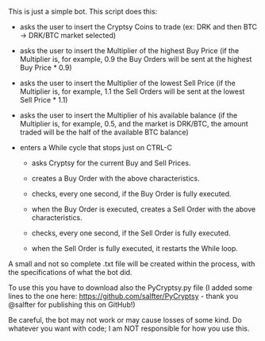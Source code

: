 This is just a simple bot. 
This script does this:

- asks the user to insert the Cryptsy Coins to trade (ex: DRK and then BTC -> DRK/BTC market selected)
- asks the user to insert the Multiplier of the highest Buy Price (if the Multiplier is, for example, 0.9 the Buy Orders will be sent at the highest Buy Price * 0.9)
- asks the user to insert the Multiplier of the lowest Sell Price (if the Multiplier is, for example, 1.1 the Sell Orders will be sent at the lowest Sell Price * 1.1)
- asks the user to insert the Multiplier of his available balance (if the Multiplier is, for example, 0.5, and the market is DRK/BTC, the amount traded will be the half of the available BTC balance)


- enters a While cycle that stops just on CTRL-C

	- asks Cryptsy for the current Buy and Sell Prices.

	- creates a Buy Order with the above characteristics.

	- checks, every one second, if the Buy Order is fully executed. 

	- when the Buy Order is executed, creates a Sell Order with the above characteristics.

	- checks, every one second, if the Sell Order is fully executed.

	- when the Sell Order is fully executed, it restarts the While loop.


A small and not so complete .txt file will be created within the process, with the specifications of what the bot did. 

To use this you have to download also the PyCryptsy.py file (I added some lines to the one here: https://github.com/salfter/PyCryptsy - thank you @salfter for publishing this on GitHub!)

Be careful, the bot may not work or may cause losses of some kind. Do whatever you want with code; I am NOT responsible for how you use this.